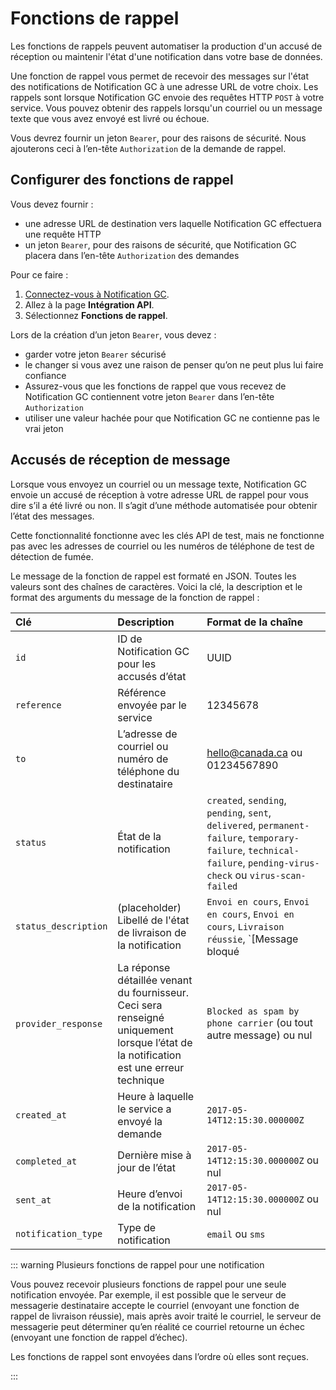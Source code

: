 # Fonctions de rappel

Les fonctions de rappels peuvent automatiser la production d'un accusé de réception ou maintenir l'état d'une notification dans votre base de données.

Une fonction de rappel vous permet de recevoir des messages sur l'état des notifications de Notification GC à une adresse URL de votre choix. Les rappels sont lorsque Notification GC envoie des requêtes HTTP `POST` à votre service. Vous pouvez obtenir des rappels lorsqu'un courriel ou un message texte que vous avez envoyé est livré ou échoue.

Vous devrez fournir un jeton `Bearer`, pour des raisons de sécurité. Nous ajouterons ceci à l’en-tête `Authorization` de la demande de rappel.

## Configurer des fonctions de rappel

Vous devez fournir :

- une adresse URL de destination vers laquelle Notification GC effectuera une requête HTTP
- un jeton `Bearer`, pour des raisons de sécurité, que Notification GC placera dans l’en-tête `Authorization` des demandes

Pour ce faire :

1. [Connectez-vous à Notification GC](https://notification.canada.ca/sign-in?lang=fr).
1. Allez à la page __Intégration API__.
1. Sélectionnez __Fonctions de rappel__.

Lors de la création d’un jeton `Bearer`, vous devez :

- garder votre jeton `Bearer` sécurisé
- le changer si vous avez une raison de penser qu’on ne peut plus lui faire confiance
- Assurez-vous que les fonctions de rappel que vous recevez de Notification GC contiennent votre jeton `Bearer` dans l’en-tête `Authorization`
- utiliser une valeur hachée pour que Notification GC ne contienne pas le vrai jeton

## Accusés de réception de message

Lorsque vous envoyez un courriel ou un message texte, Notification GC envoie un accusé de réception à votre adresse URL de rappel pour vous dire s’il a été livré ou non. Il s’agit d’une méthode automatisée pour obtenir l’état des messages.

Cette fonctionnalité fonctionne avec les clés API de test, mais ne fonctionne pas avec les adresses de courriel ou les numéros de téléphone de test de détection de fumée.

Le message de la fonction de rappel est formaté en JSON. Toutes les valeurs sont des chaînes de caractères. Voici la clé, la description et le format des arguments du message de la fonction de rappel :

|Clé | Description | Format de la chaîne|
|:---|:---|:---|
|`id` | ID de Notification GC pour les accusés d’état  | UUID|
|`reference` | Référence envoyée par le service | 12345678|
|`to` | L’adresse de courriel ou numéro de téléphone du destinataire | hello@canada.ca ou 01234567890|
|`status` | État de la notification | `created`, `sending`, `pending`, `sent`, `delivered`, `permanent-failure`, `temporary-failure`, `technical-failure`, `pending-virus-check` ou `virus-scan-failed`|
|`status_description` | (placeholder) Libellé de l'état de livraison de la notification | `Envoi en cours`, `Envoi en cours`, `Envoi en cours`, `Livraison réussie`, `[Message bloqué | Numéro inexistante | Adresse inexistant]`, `[Problème de contenu ou de boîte de réception | Problème du fournisseur]`, `Problème technique`, `Envoi en cours`, `Virus dans la pièce jointe`|
|`provider_response` | La réponse détaillée venant du fournisseur. Ceci sera renseigné uniquement lorsque l’état de la notification est une erreur technique | `Blocked as spam by phone carrier` (ou tout autre message) ou nul|
|`created_at` | Heure à laquelle le service a envoyé la demande | `2017-05-14T12:15:30.000000Z`|
|`completed_at` | Dernière mise à jour de l’état | `2017-05-14T12:15:30.000000Z` ou nul|
|`sent_at` | Heure d’envoi de la notification | `2017-05-14T12:15:30.000000Z` ou nul|
|`notification_type` | Type de notification | `email` ou `sms`|

::: warning Plusieurs fonctions de rappel pour une notification

Vous pouvez recevoir plusieurs fonctions de rappel pour une seule notification envoyée. Par exemple, il est possible que le serveur de messagerie destinataire accepte le courriel (envoyant une fonction de rappel de livraison réussie), mais après avoir traité le courriel, le serveur de messagerie peut déterminer qu’en réalité ce courriel retourne un échec (envoyant une fonction de rappel d’échec).

Les fonctions de rappel sont envoyées dans l’ordre où elles sont reçues.

:::
